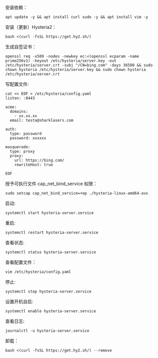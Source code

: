 安装依赖：
```
apt update -y && apt install curl sudo -y && apt install vim -y
```

安装（更新）Hysteria2：
```
bash <(curl -fsSL https://get.hy2.sh/)
```

生成自签证书：
```
openssl req -x509 -nodes -newkey ec:<(openssl ecparam -name prime256v1) -keyout /etc/hysteria/server.key -out /etc/hysteria/server.crt -subj "/CN=bing.com" -days 36500 && sudo chown hysteria /etc/hysteria/server.key && sudo chown hysteria /etc/hysteria/server.crt
```

写配置文件:
```
cat << EOF > /etc/hysteria/config.yaml
listen: :8443 

acme:
  domains:
    - xx.xx.xx
  email: testa@sharklasers.com 

auth:
  type: password
  password: xxxxxx

masquerade: 
  type: proxy
  proxy:
    url: https://bing.com/
    rewriteHost: true

EOF
```

授予可执行文件 cap_net_bind_service 权限：
```
sudo setcap cap_net_bind_service=+ep ./hysteria-linux-amd64-avx
```

启动:
```
systemctl start hysteria-server.service
```

重启:
```
systemctl restart hysteria-server.service
```

查看状态:
```
systemctl status hysteria-server.service
```

查看配置文件：
```
vim /etc/hysteria/config.yaml
```

停止:
```
systemctl stop hysteria-server.service
```

设置开机自启:
```
systemctl enable hysteria-server.service
```

查看日志:
```
journalctl -u hysteria-server.service
```

卸载：
```
bash <(curl -fsSL https://get.hy2.sh/) --remove
```


